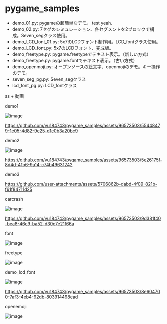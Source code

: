 # pygame_samples


 - demo_01.py: pygameの超簡単なデモ。 test yeah.
 - demo_02.py: 7セグのシミュレーション、各セグメントを2ブロックで構成。Seven_segクラス使用。
 - demo_LCD_font_01.py: 5x7のLCDフォント制作用。LCD_fontクラス使用。
 - demo_LCD_font.py: 5x7のLCDフォント、完成版。
 - demo_freetype.py: pygame.freetypeでテキスト表示。（新しい方式）
 - demo_freetype.py: pygame.fontでテキスト表示。（古い方式）
 - demo_openmoji.py: オープンソースの絵文字、openmojiのデモ。キー操作のデモ。
 - seven_seg_pg.py: Seven_segクラス
 - lcd_font_pg.py: LCD_fontクラス


ss + 動画




demo1


![image](https://github.com/yu184743/pygame_samples/assets/96573503/3bfb07dd-15fc-4d6c-8205-5a9e34f5409a)




https://github.com/yu184743/pygame_samples/assets/96573503/55448479-1e05-4d82-9e25-d1e0b3a20bc9




demo2


![image](https://github.com/yu184743/pygame_samples/assets/96573503/023c9d41-e3e8-49b3-adbe-6351e49d3d04)


https://github.com/yu184743/pygame_samples/assets/96573503/5e26175f-8d4d-41b6-9a14-c74b49631242


demo3



https://github.com/user-attachments/assets/5706862b-dabd-4f09-821b-f61f84711d25



carcrash


![image](https://github.com/yu184743/pygame_samples/assets/96573503/0bf0b6fb-2668-4d90-979c-8fa456f96453)


https://github.com/yu184743/pygame_samples/assets/96573503/9d381f40-bea8-46c9-ba52-d30c7e21f66a


font


![image](https://github.com/yu184743/pygame_samples/assets/96573503/3c5adc01-d009-402b-985a-2a76fb6fcb46)


freetype


![image](https://github.com/yu184743/pygame_samples/assets/96573503/add78801-e690-4b04-9f3b-b7cd36205d93)


demo_lcd_font


![image](https://github.com/yu184743/pygame_samples/assets/96573503/9e229aec-61f4-4eb5-b4bb-58a5812ecf0d)



https://github.com/yu184743/pygame_samples/assets/96573503/8e604700-7af3-4eb4-92db-803914498ead



openemoji


![image](https://github.com/yu184743/pygame_samples/assets/96573503/5170f1e4-ba26-4d4c-96e5-8d486d8e289f)



